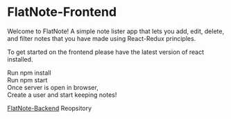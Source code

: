 # FlatNote-Frontend

Welcome to FlatNote! A simple note lister app that lets you add, edit, delete, and filter notes that you have made using React-Redux principles.

To get started on the frontend please have the latest version of react installed.

Run npm install\
Run npm start\
Once server is open in browser, \
Create a user and start keeping notes!

[FlatNote-Backend](https://github.com/yusufcelep/FlatNote-Backend) Reopsitory